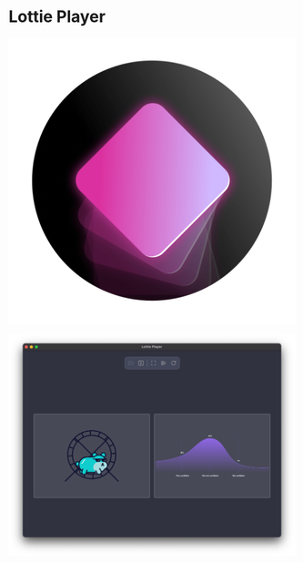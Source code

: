 # Lottie Player

![Lottie Player App Icon|100](images/lottieplayer-icon-min.png)

![Lottie Player v1.0.0 Mac OS Screenshot](images/lottie-player_v1.0.0-min.png)